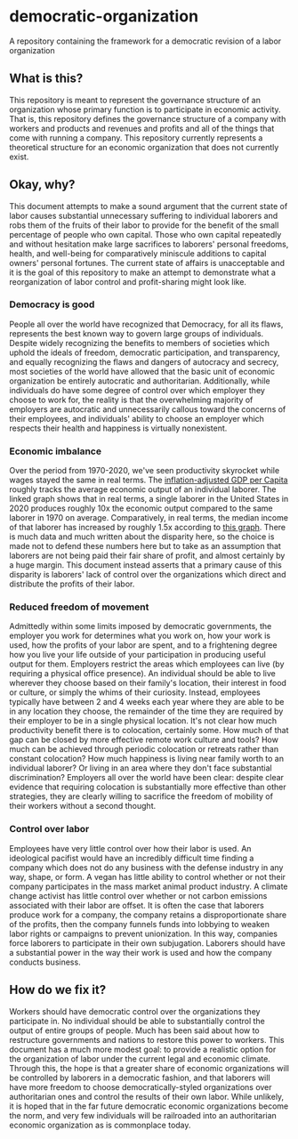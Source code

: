 # democratic-organization
A repository containing the framework for a democratic revision of a labor organization

## What is this?
This repository is meant to represent the governance structure of an organization whose primary function is to participate in economic activity. That is, this repository defines the governance structure of a company with workers and products and revenues and profits and all of the things that come with running a company. This repository currently represents a theoretical structure for an economic organization that does not currently exist.

## Okay, why?
This document attempts to make a sound argument that the current state of labor causes substantial unnecessary suffering to individual laborers and robs them of the fruits of their labor to provide for the benefit of the small percentage of people who own capital. Those who own capital repeatedly and without hesitation make large sacrifices to laborers' personal freedoms, health, and well-being for comparatively miniscule additions to capital owners' personal fortunes. The current state of affairs is unacceptable and it is the goal of this repository to make an attempt to demonstrate what a reorganization of labor control and profit-sharing might look like.

### Democracy is good
People all over the world have recognized that Democracy, for all its flaws, represents the best known way to govern large groups of individuals. Despite widely recognizing the benefits to members of societies which uphold the ideals of freedom, democratic participation, and transparency, and equally recognizing the flaws and dangers of autocracy and secrecy, most societies of the world have allowed that the basic unit of economic organization be entirely autocratic and authoritarian. Additionally, while individuals do have some degree of control over which employer they choose to work for, the reality is that the overwhelming majority of employers are autocratic and unnecessarily callous toward the concerns of their employees, and individuals' ability to choose an employer which respects their health and happiness is virtually nonexistent.

### Economic imbalance
Over the period from 1970-2020, we've seen productivity skyrocket while wages stayed the same in real terms. The [inflation-adjusted GDP per Capita](https://data.worldbank.org/indicator/NY.GDP.PCAP.CD?locations=US) roughly tracks the average economic output of an individual laborer. The linked graph shows that in real terms, a single laborer in the United States in 2020 produces roughly 10x the economic output compared to the same laborer in 1970 on average. Comparatively, in real terms, the median income of that laborer has increased by roughly 1.5x according to [this graph](https://fred.stlouisfed.org/series/MEPAINUSA672N). There is much data and much written about the disparity here, so the choice is made not to defend these numbers here but to take as an assumption that laborers are not being paid their fair share of profit, and almost certainly by a huge margin. This document instead asserts that a primary cause of this disparity is laborers' lack of control over the organizations which direct and distribute the profits of their labor.

### Reduced freedom of movement
Admittedly within some limits imposed by democratic governments, the employer you work for determines what you work on, how your work is used, how the profits of your labor are spent, and to a frightening degree how you live your life outside of your participation in producing useful output for them. Employers restrict the areas which employees can live (by requiring a physical office presence). An individual should be able to live wherever they choose based on their family's location, their interest in food or culture, or simply the whims of their curiosity. Instead, employees typically have between 2 and 4 weeks each year where they are able to be in any location they choose, the remainder of the time they are required by their employer to be in a single physical location. It's not clear how much productivity benefit there is to colocation, certainly some. How much of that gap can be closed by more effective remote work culture and tools? How much can be achieved through periodic colocation or retreats rather than constant colocation? How much happiness is living near family worth to an individual laborer? Or living in an area where they don't face substantial discrimination? Employers all over the world have been clear: despite clear evidence that requiring colocation is substantially more effective than other strategies, they are clearly willing to sacrifice the freedom of mobility of their workers without a second thought.

### Control over labor
Employees have very little control over how their labor is used. An ideological pacifist would have an incredibly difficult time finding a company which does not do any business with the defense industry in any way, shape, or form. A vegan has little ability to control whether or not their company participates in the mass market animal product industry. A climate change activist has little control over whether or not carbon emissions associated with their labor are offset. It is often the case that laborers produce work for a company, the company retains a disproportionate share of the profits, then the company funnels funds into lobbying to weaken labor rights or campaigns to prevent unionization. In this way, companies force laborers to participate in their own subjugation. Laborers should have a substantial power in the way their work is used and how the company conducts business.

## How do we fix it?
Workers should have democratic control over the organizations they participate in. No individual should be able to substantially control the output of entire groups of people. Much has been said about how to restructure governments and nations to restore this power to workers. This document has a much more modest goal: to provide a realistic option for the organization of labor under the current legal and economic climate. Through this, the hope is that a greater share of economic organizations will be controlled by laborers in a democratic fashion, and that laborers will have more freedom to choose democratically-styled organizations over authoritarian ones and control the results of their own labor. While unlikely, it is hoped that in the far future democratic economic organizations become the norm, and very few individuals will be railroaded into an authoritarian economic organization as is commonplace today.
